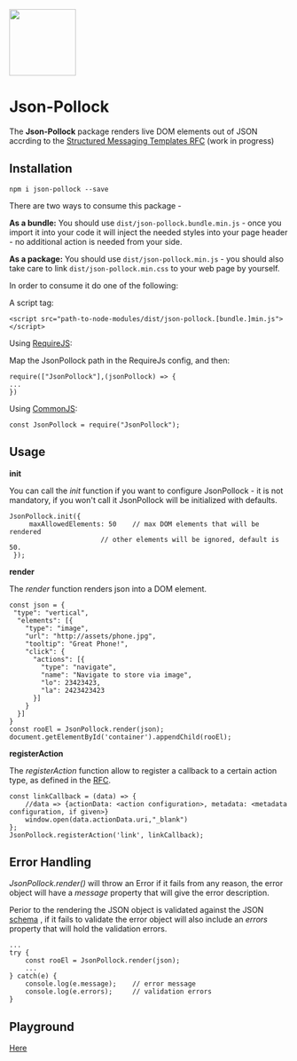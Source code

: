<img src="https://livepersoninc.github.io/json-pollock/src/assets/logo.png" width="120px"/>

Json-Pollock
============

The **Json-Pollock** package renders live DOM elements out of JSON accrding to the [Structured Messaging Templates RFC](https://lpgithub.dev.lprnd.net/lp-mobile/Structured-Messaging-Templates) (work in progress)

Installation
-------

    npm i json-pollock --save

There are two ways to consume this package -

**As a bundle:** You should use `dist/json-pollock.bundle.min.js`  - once you import it into your code it will inject the needed styles into your page header - no additional action is needed from your side.

**As a package:**  You should use `dist/json-pollock.min.js` - you should also take care to link `dist/json-pollock.min.css` to your web page by yourself.

In order to consume it do one of the following:

A script tag:

    <script src="path-to-node-modules/dist/json-pollock.[bundle.]min.js"></script>

Using [RequireJS](http://requirejs.org/):

Map the JsonPollock path in the RequireJs config, and then:
	

    require(["JsonPollock"],(jsonPollock) => {
    ...
    })
Using [CommonJS](http://requirejs.org/docs/commonjs.html):

    const JsonPollock = require("JsonPollock");


Usage
-------

**init**

You can call the *init* function if you want to configure JsonPollock - it is not mandatory, if you won't call it JsonPollock will be initialized with defaults.

    JsonPollock.init({
	     maxAllowedElements: 50    // max DOM elements that will be rendered
			               // other elements will be ignored, default is 50.
     });

**render**

The *render* function renders json into a DOM element.

 

    const json = {
     "type": "vertical",
      "elements": [{
        "type": "image",
        "url": "http://assets/phone.jpg",
        "tooltip": "Great Phone!",
        "click": {
          "actions": [{
            "type": "navigate",
            "name": "Navigate to store via image",
            "lo": 23423423,
            "la": 2423423423
          }]
        }
      }]
    }
    const rooEl = JsonPollock.render(json);
    document.getElementById('container').appendChild(rooEl);

**registerAction**

The *registerAction* function allow to register a callback to a certain action type, as defined in the [RFC](https://lpgithub.dev.lprnd.net/lp-mobile/Structured-Messaging-Templates#actions).

    const linkCallback = (data) => {
        //data => {actionData: <action configuration>, metadata: <metadata configuration, if given>}
	    window.open(data.actionData.uri,"_blank")
    };
    JsonPollock.registerAction('link', linkCallback);

Error Handling
-------
*JsonPollock.render()* will throw an Error if it fails from any reason, the error object will have a *message* property that will give the error description.

Perior to the rendering the JSON object is validated against the JSON [schema](js/schema)  , if it fails to validate the error object will also include an *errors* property that will hold the validation errors.

    ...
    try {
	    const rooEl = JsonPollock.render(json);
	    ...
	} catch(e) {
		console.log(e.message);    // error message
		console.log(e.errors);     // validation errors
	}
Playground
-------
[Here](https://livepersoninc.github.io/json-pollock/editor/)
